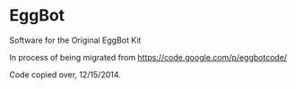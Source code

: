EggBot
======

Software for the Original EggBot Kit

In process of being migrated from https://code.google.com/p/eggbotcode/

Code copied over, 12/15/2014.